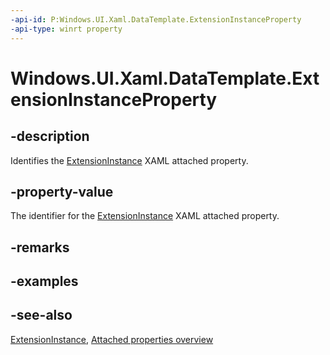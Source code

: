 ```yaml
---
-api-id: P:Windows.UI.Xaml.DataTemplate.ExtensionInstanceProperty
-api-type: winrt property
---
```


<!-- Property syntax
public Windows.UI.Xaml.DependencyProperty ExtensionInstanceProperty { get; }
-->

# Windows.UI.Xaml.DataTemplate.ExtensionInstanceProperty

## -description
Identifies the [ExtensionInstance](/uwp/api/windows.ui.xaml.datatemplate#xaml-attached-properties) XAML attached property.

## -property-value
The identifier for the [ExtensionInstance](/uwp/api/windows.ui.xaml.datatemplate#xaml-attached-properties) XAML attached property.

## -remarks

## -examples

## -see-also
[ExtensionInstance](/uwp/api/windows.ui.xaml.datatemplate#xaml-attached-properties), [Attached properties overview](https://msdn.microsoft.com/library/098c1de0-d640-48b1-9961-d0adf33266e2)
